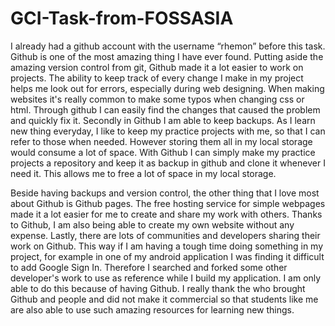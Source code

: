 # GCI-Task-from-FOSSASIA
I already had a github account with the username “rhemon” before this task. Github is one of the most amazing thing I have ever found. Putting aside the amazing version control from git, Github made it a lot easier to work on projects. The ability to keep track of every change I make in my project helps me look out for errors, especially during web designing. When making websites it's really common to make some typos when changing css or html. Through github I can easily find the changes that caused the problem and quickly fix it. Secondly in Github I am able to keep backups. As I learn new thing everyday, I like to keep my practice projects with me, so that I can refer to those when needed. However storing them all in my local storage would consume a lot of space. With Github I can simply make my practice projects a repository and keep it as backup in github and clone it whenever I need it. This allows me to free a lot of space in my local storage.

Beside having backups and version control, the other thing that I love most about Github is Github pages. The free hosting service for simple webpages made it a lot easier for me to create and share my work with others. Thanks to Github, I am also being able to create my own website without any expense. Lastly, there are lots of communities and developers sharing their work on Github. This way if I am having a tough time doing something in my project, for example in one of my android application I was finding it difficult to add Google Sign In. Therefore I searched and forked some other developer's work to use as reference while I build my application. I am only able to do this because of having Github. I really thank the who brought Github and people and did not make it commercial so that students like me are also able to use such amazing resources for learning new things. 
